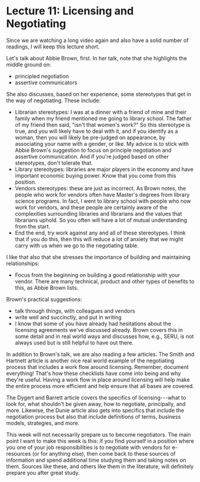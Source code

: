 # Lecture 11: Licensing and Negotiating

Since we are watching a long video again and also have a solid number of
readings, I will keep this lecture short.

Let's talk about Abbie Brown, first. In her talk, note that she highlights the
middle ground on:

  - principled negotiation
  - assertive communicators

She also discusses, based on her experience, some stereotypes that get in the
way of negotiating. These include:

  - Librarian stereotypes: I was at a dinner with a friend of mine and their
    family when my friend mentioned me going to library school. The father of
    my friend then said, "isn't that women's work?" So this stereotype is true,
    and you will likely have to deal with it, and if you identify as a woman,
    then you will likely be pre-judged on appearance, by associating your name
    with a gender, or like. My advice is to stick with Abbie Brown's suggestion
    to focus on principle negotiation and assertive communication. And if
    you're judged based on other stereotypes, don't tolerate that.
  - Library stereotypes: libraries are major players in the economy and have
    important economic buying power. Know that you come from this position.
  - Vendors stereotypes: these are just as incorrect. As Brown notes, the
    people who work for vendors often have Master's degrees from library
    science programs. In fact, I went to library school with people who now
    work for vendors, and these people are certainly aware of the complexities
    surrounding libraries and librarians and the values that librarians uphold.
    So you often will have a lot of mutual understanding from the start.
  - End the end, try work against any and all of these stereotypes. I think
    that if you do this, then this will reduce a lot of anxiety that we might
    carry with us when we go to the negotiating table.

I like that also that she stresses the importance of building and maintaining
relationships:

  - Focus from the beginning on building a good relationship with your vendor.
    There are many technical, product and other types of benefits to this, as
    Abbie Brown lists.

Brown's practical suggestions:

  - talk through things, with colleagues and vendors
  - write well and succinctly, and put in writing
  - I know that some of you have already had hesitations about the licensing
    agreements we've discussed already. Brown covers this in some detail and in
    real world ways and discusses how, e.g., SERU, is not always used but is
    still helpful to have out there.

In addition to Brown's talk, we are also reading a few articles. The Smith and
Hartnett article is another nice real world example of the negotiating process
that includes a work flow around licensing. Remember, document everything!
That's how these checklists have come into being and why they're useful. Having
a work flow in place around licensing will help make the entire process more
efficient and help ensure that all bases are covered.

The Dygert and Barrett article covers the specifics of licensing---what to look
for, what shouldn't be given away, how to negotiate, principally, and more.
Likewise, the Dunie article also gets into specifics that include the
negotiation process but also that include definitions of terms, business
models, strategies, and more.

This week will not necessarily prepare us to become negotiators. The main point
I want to make this week is this: if you find yourself in a position where you
one of your job responsibilities is to negotiate with vendors for e-resources
(or for anything else), then come back to these sources of information and
spend additional time studying them and taking notes on them. Sources like
these, and others like them in the literature, will definitely prepare you
after great study.
